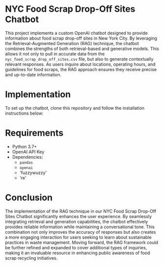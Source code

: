 # NYC Food Scrap Drop-Off Sites Chatbot

This project implements a custom OpenAI chatbot designed to provide information about food scrap drop-off sites in New York City. By leveraging the Retrieval-Augmented Generation (RAG) technique, the chatbot combines the strengths of both retrieval-based and generative models. This allows it not only to pull in accurate data from  the `nyc_food_scrap_drop_off_sites.csv` file, but also to generate contextually relevant responses. As users inquire about locations, operating hours, and guidelines for food scraps, the RAG approach ensures they receive precise and up-to-date information.

# Implementation

To set up the chatbot, clone this repository and follow the installation instructions below:

# Requirements

- Python 3.7+
- OpenAI API Key
- Dependencies:
  - `pandas`
  - `openai`
  - 'fuzzywuzzy'
  - 're'
# Conclusion

The implementation of the RAG technique in our NYC Food Scrap Drop-Off Sites Chatbot significantly enhances the user experience. By seamlessly integrating retrieval and generation capabilities, the chatbot effectively provides reliable information while maintaining a conversational tone. This combination not only improves the accuracy of responses but also creates a more engaging interaction for users seeking to learn about sustainable practices in waste management. Moving forward, the RAG framework could be further refined and expanded to cover additional types of inquiries, making it an invaluable resource in enhancing public awareness of food scrap recycling initiatives.
